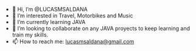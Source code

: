 - 👋 Hi, I’m @LUCASMSALDANA
- 👀 I’m interested in Travel, Motorbikes and Music
- 🌱 I’m currently learning JAVA
- 💞️ I’m looking to collaborate on any JAVA proyects to keep learning and train my skills.
- 📫 How to reach me: lucasmsaldana@gmail.com

<!---
LUCASMSALDANA/LUCASMSALDANA is a ✨ special ✨ repository because its `README.md` (this file) appears on your GitHub profile.
You can click the Preview link to take a look at your changes.
--->
